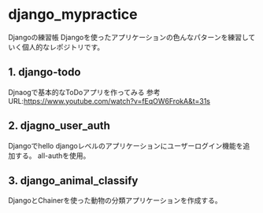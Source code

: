 # django_mypractice
Djangoの練習帳
Djangoを使ったアプリケーションの色んなパターンを練習していく個人的なレポジトリです。

## 1. django-todo
Djnaogで基本的なToDoアプリを作ってみる
参考URL:https://www.youtube.com/watch?v=fEqOW6FrokA&t=31s 

## 2. djagno_user_auth
Djangoでhello djangoレベルのアプリケーションにユーザーログイン機能を追加する。
all-authを使用。

## 3. django_animal_classify
DjangoとChainerを使った動物の分類アプリケーションを作成する。
